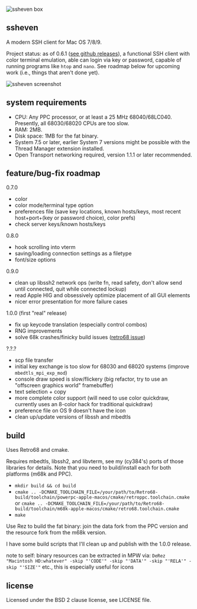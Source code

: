 ![ssheven box](http://www.cy384.com/media/img/ssheven_box_front_small.png)

ssheven
-------
A modern SSH client for Mac OS 7/8/9.

Project status: as of 0.6.1 ([see github releases](https://github.com/cy384/ssheven/releases)), a functional SSH client with color terminal emulation, able can login via key or password, capable of running programs like `htop` and `nano`.  See roadmap below for upcoming work (i.e., things that aren't done yet).

![ssheven screenshot](http://www.cy384.com/media/img/ssheven-0.6.1-screenshot.png)

system requirements
-------------------
* CPU: Any PPC processor, or at least a 25 MHz 68040/68LC040.  Presently, all 68030/68020 CPUs are too slow.
* RAM: 2MB.
* Disk space: 1MB for the fat binary.
* System 7.5 or later, earlier System 7 versions might be possible with the Thread Manager extension installed.
* Open Transport networking required, version 1.1.1 or later recommended.

feature/bug-fix roadmap
-----------------------
0.7.0
* color
* color mode/terminal type option
* preferences file (save key locations, known hosts/keys, most recent host+port+(key or password choice), color prefs)
* check server keys/known hosts/keys

0.8.0
* hook scrolling into vterm
* saving/loading connection settings as a filetype
* font/size options

0.9.0
* clean up libssh2 network ops (write fn, read safety, don't allow send until connected, quit while connected lockup)
* read Apple HIG and obsessively optimize placement of all GUI elements
* nicer error presentation for more failure cases

1.0.0 (first "real" release)
* fix up keycode translation (especially control combos)
* RNG improvements
* solve 68k crashes/finicky build issues ([retro68 issue](https://github.com/autc04/Retro68/issues/38))

?.?.?
* scp file transfer
* initial key exchange is too slow for 68030 and 68020 systems (improve `mbedtls_mpi_exp_mod`)
* console draw speed is slow/flickery (big refactor, try to use an "offscreen graphics world" framebuffer)
* text selection + copy
* more complete color support (will need to use color quickdraw, currently uses an 8-color hack for traditional quickdraw)
* preference file on OS 9 doesn't have the icon
* clean up/update versions of libssh and mbedtls

build
-----
Uses Retro68 and cmake.

Requires mbedtls, libssh2, and libvterm, see my (cy384's) ports of those libraries for details.  Note that you need to build/install each for both platforms (m68k and PPC).

* `mkdir build && cd build`
* `cmake .. -DCMAKE_TOOLCHAIN_FILE=/your/path/to/Retro68-build/toolchain/powerpc-apple-macos/cmake/retroppc.toolchain.cmake` or `cmake .. -DCMAKE_TOOLCHAIN_FILE=/your/path/to/Retro68-build/toolchain/m68k-apple-macos/cmake/retro68.toolchain.cmake`
* `make`

Use Rez to build the fat binary: join the data fork from the PPC version and the resource fork from the m68k version.

I have some build scripts that I'll clean up and publish with the 1.0.0 release.

note to self: binary resources can be extracted in MPW via: `DeRez "Macintosh HD:whatever" -skip "'CODE'" -skip "'DATA'" -skip "'RELA'" -skip "'SIZE'"` etc., this is especially useful for icons

license
-------
Licensed under the BSD 2 clause license, see LICENSE file.

